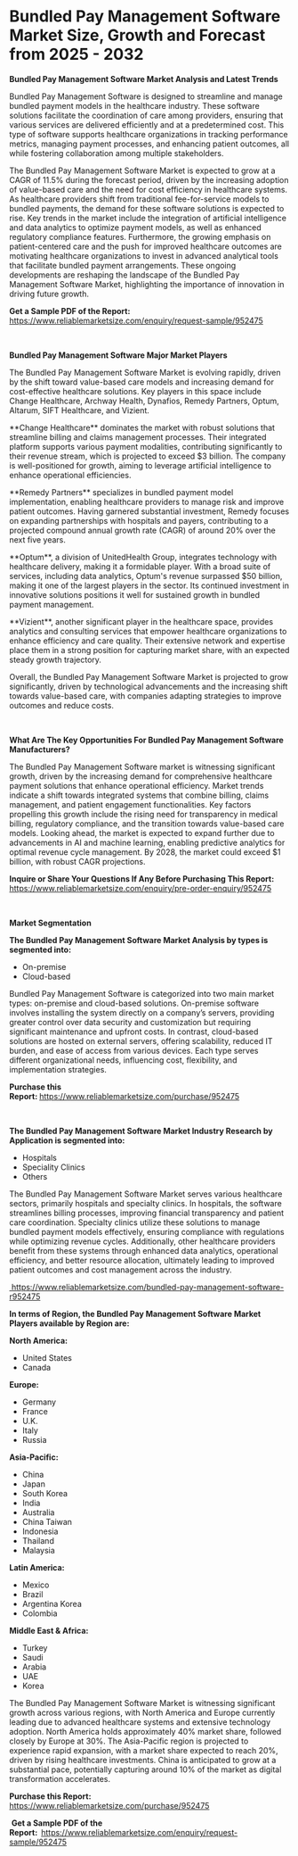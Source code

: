 <p><h1>Bundled Pay Management Software Market Size, Growth and Forecast from 2025 - 2032</h1></p><p><strong>Bundled Pay Management Software Market Analysis and Latest Trends</strong></p>
<p><p>Bundled Pay Management Software is designed to streamline and manage bundled payment models in the healthcare industry. These software solutions facilitate the coordination of care among providers, ensuring that various services are delivered efficiently and at a predetermined cost. This type of software supports healthcare organizations in tracking performance metrics, managing payment processes, and enhancing patient outcomes, all while fostering collaboration among multiple stakeholders.</p><p>The Bundled Pay Management Software Market is expected to grow at a CAGR of 11.5% during the forecast period, driven by the increasing adoption of value-based care and the need for cost efficiency in healthcare systems. As healthcare providers shift from traditional fee-for-service models to bundled payments, the demand for these software solutions is expected to rise. Key trends in the market include the integration of artificial intelligence and data analytics to optimize payment models, as well as enhanced regulatory compliance features. Furthermore, the growing emphasis on patient-centered care and the push for improved healthcare outcomes are motivating healthcare organizations to invest in advanced analytical tools that facilitate bundled payment arrangements. These ongoing developments are reshaping the landscape of the Bundled Pay Management Software Market, highlighting the importance of innovation in driving future growth.</p></p>
<p><strong>Get a Sample PDF of the Report:&nbsp;</strong> <a href="https://www.reliablemarketsize.com/enquiry/request-sample/952475?utm_campaign=2462&utm_medium=2&utm_source=Github&utm_content=ia&utm_term=17042025&utm_id=bundled-pay-management-software">https://www.reliablemarketsize.com/enquiry/request-sample/952475</a></p>
<p>&nbsp;</p>
<p><strong>Bundled Pay Management Software Major Market Players</strong></p>
<p><p>The Bundled Pay Management Software Market is evolving rapidly, driven by the shift toward value-based care models and increasing demand for cost-effective healthcare solutions. Key players in this space include Change Healthcare, Archway Health, Dynafios, Remedy Partners, Optum, Altarum, SIFT Healthcare, and Vizient.</p><p>**Change Healthcare** dominates the market with robust solutions that streamline billing and claims management processes. Their integrated platform supports various payment modalities, contributing significantly to their revenue stream, which is projected to exceed $3 billion. The company is well-positioned for growth, aiming to leverage artificial intelligence to enhance operational efficiencies.</p><p>**Remedy Partners** specializes in bundled payment model implementation, enabling healthcare providers to manage risk and improve patient outcomes. Having garnered substantial investment, Remedy focuses on expanding partnerships with hospitals and payers, contributing to a projected compound annual growth rate (CAGR) of around 20% over the next five years.</p><p>**Optum**, a division of UnitedHealth Group, integrates technology with healthcare delivery, making it a formidable player. With a broad suite of services, including data analytics, Optum's revenue surpassed $50 billion, making it one of the largest players in the sector. Its continued investment in innovative solutions positions it well for sustained growth in bundled payment management.</p><p>**Vizient**, another significant player in the healthcare space, provides analytics and consulting services that empower healthcare organizations to enhance efficiency and care quality. Their extensive network and expertise place them in a strong position for capturing market share, with an expected steady growth trajectory.</p><p>Overall, the Bundled Pay Management Software Market is projected to grow significantly, driven by technological advancements and the increasing shift towards value-based care, with companies adapting strategies to improve outcomes and reduce costs.</p></p>
<p>&nbsp;</p>
<p><strong>What Are The Key Opportunities For Bundled Pay Management Software Manufacturers?</strong></p>
<p><p>The Bundled Pay Management Software market is witnessing significant growth, driven by the increasing demand for comprehensive healthcare payment solutions that enhance operational efficiency. Market trends indicate a shift towards integrated systems that combine billing, claims management, and patient engagement functionalities. Key factors propelling this growth include the rising need for transparency in medical billing, regulatory compliance, and the transition towards value-based care models. Looking ahead, the market is expected to expand further due to advancements in AI and machine learning, enabling predictive analytics for optimal revenue cycle management. By 2028, the market could exceed $1 billion, with robust CAGR projections.</p></p>
<p><strong>Inquire or Share Your Questions If Any Before Purchasing This Report:</strong> <a href="https://www.reliablemarketsize.com/enquiry/pre-order-enquiry/952475?utm_campaign=2462&utm_medium=2&utm_source=Github&utm_content=ia&utm_term=17042025&utm_id=bundled-pay-management-software">https://www.reliablemarketsize.com/enquiry/pre-order-enquiry/952475</a></p>
<p>&nbsp;</p>
<p><strong>Market Segmentation</strong></p>
<p><strong>The Bundled Pay Management Software Market Analysis by types is segmented into:</strong></p>
<p><ul><li>On-premise</li><li>Cloud-based</li></ul></p>
<p><p>Bundled Pay Management Software is categorized into two main market types: on-premise and cloud-based solutions. On-premise software involves installing the system directly on a company’s servers, providing greater control over data security and customization but requiring significant maintenance and upfront costs. In contrast, cloud-based solutions are hosted on external servers, offering scalability, reduced IT burden, and ease of access from various devices. Each type serves different organizational needs, influencing cost, flexibility, and implementation strategies.</p></p>
<p><strong>Purchase this Report:&nbsp;</strong><a href="https://www.reliablemarketsize.com/purchase/952475?utm_campaign=2462&utm_medium=2&utm_source=Github&utm_content=ia&utm_term=17042025&utm_id=bundled-pay-management-software">https://www.reliablemarketsize.com/purchase/952475</a></p>
<p>&nbsp;</p>
<p><strong>The Bundled Pay Management Software Market Industry Research by Application is segmented into:</strong></p>
<p><ul><li>Hospitals</li><li>Speciality Clinics</li><li>Others</li></ul></p>
<p><p>The Bundled Pay Management Software Market serves various healthcare sectors, primarily hospitals and specialty clinics. In hospitals, the software streamlines billing processes, improving financial transparency and patient care coordination. Specialty clinics utilize these solutions to manage bundled payment models effectively, ensuring compliance with regulations while optimizing revenue cycles. Additionally, other healthcare providers benefit from these systems through enhanced data analytics, operational efficiency, and better resource allocation, ultimately leading to improved patient outcomes and cost management across the industry.</p></p>
<p><a href="https://www.reliablemarketsize.com/bundled-pay-management-software-r952475?utm_campaign=2462&utm_medium=2&utm_source=Github&utm_content=ia&utm_term=17042025&utm_id=bundled-pay-management-software">&nbsp;https://www.reliablemarketsize.com/bundled-pay-management-software-r952475</a></p>
<p><strong>In terms of Region, the Bundled Pay Management Software Market Players available by Region are:</strong></p>
<p>
    <p> <strong> North America: </strong>
        <ul>
            <li>United States</li>
            <li>Canada</li>
        </ul>
        </p> 
    <p> <strong> Europe: </strong>
        <ul>
            <li>Germany</li>
            <li>France</li>
            <li>U.K.</li>
            <li>Italy</li>
            <li>Russia</li>
        </ul>
        </p> 
    <p> <strong> Asia-Pacific: </strong>
        <ul>
            <li>China</li>
            <li>Japan</li>
            <li>South Korea</li>
            <li>India</li>
            <li>Australia</li>
            <li>China Taiwan</li>
            <li>Indonesia</li>
            <li>Thailand</li>
            <li>Malaysia</li>
        </ul>
        </p> 
    <p> <strong> Latin America: </strong>
        <ul>
            <li>Mexico</li>
            <li>Brazil</li>
            <li>Argentina Korea</li>
            <li>Colombia</li>
        </ul>
        </p> 
    <p> <strong> Middle East & Africa: </strong>
        <ul>
            <li>Turkey</li>
            <li>Saudi</li>
            <li>Arabia</li>
            <li>UAE</li>
            <li>Korea</li>
        </ul>
    </p>
    </p>
<p><p>The Bundled Pay Management Software Market is witnessing significant growth across various regions, with North America and Europe currently leading due to advanced healthcare systems and extensive technology adoption. North America holds approximately 40% market share, followed closely by Europe at 30%. The Asia-Pacific region is projected to experience rapid expansion, with a market share expected to reach 20%, driven by rising healthcare investments. China is anticipated to grow at a substantial pace, potentially capturing around 10% of the market as digital transformation accelerates.</p></p>
<p><strong>Purchase this Report: </strong><a href="https://www.reliablemarketsize.com/purchase/952475?utm_campaign=2462&utm_medium=2&utm_source=Github&utm_content=ia&utm_term=17042025&utm_id=bundled-pay-management-software">https://www.reliablemarketsize.com/purchase/952475</a></p>
<p>&nbsp;<strong>Get a Sample PDF of the Report:&nbsp;&nbsp;</strong><a href="https://www.reliablemarketsize.com/enquiry/request-sample/952475?utm_campaign=2462&utm_medium=2&utm_source=Github&utm_content=ia&utm_term=17042025&utm_id=bundled-pay-management-software">https://www.reliablemarketsize.com/enquiry/request-sample/952475</a></p>
<p><strong></strong></p>
<p><p></p><p></p><p></p></p>